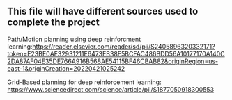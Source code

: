 ## This file will have different sources used to complete the project

Path/Motion planning using deep reinforcment learning:https://reader.elsevier.com/reader/sd/pii/S2405896320332171?token=E23BE0AF32931211E6473EB38E5BCFAC486BDD56A10177170A140C2DA87AF04E35DE766A916B568AE54115BF46CBAB82&originRegion=us-east-1&originCreation=20220421025242

Grid-Based planning for deep reinforcement learning: https://www.sciencedirect.com/science/article/pii/S1877050918300553